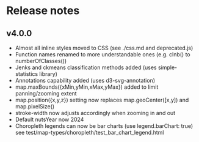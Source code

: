 # Release notes

## v4.0.0

-   Almost all inline styles moved to CSS (see ./css.md and deprecated.js)
-   Function names renamed to more understandable ones (e.g. clnb() to numberOfClasses())
-   Jenks and ckmeans classification methods added (uses simple-statistics library)
-   Annotations capability added (uses d3-svg-annotation)
-   map.maxBounds({xMin,yMin,xMax,yMax}) added to limit panning/zooming extent
-   map.position({x,y,z}) setting now replaces map.geoCenter([x,y]) and map.pixelSize()
-   stroke-width now adjusts accordingly when zooming in and out
-   Default nutsYear now 2024
-   Choropleth legends can now be bar charts (use legend.barChart: true) see test/map-types/choropleth/test_bar_chart_legend.html

